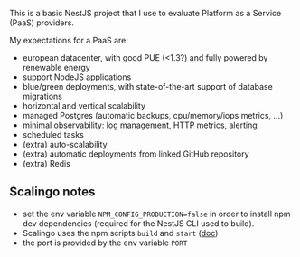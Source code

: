 This is a basic NestJS project that I use to evaluate Platform as a Service (PaaS) providers.

My expectations for a PaaS are:
- european datacenter, with good PUE (<1.3?) and fully powered by renewable energy
- support NodeJS applications
- blue/green deployments, with state-of-the-art support of database migrations
- horizontal and vertical scalability 
- managed Postgres (automatic backups, cpu/memory/iops metrics, ...)
- minimal observability: log management, HTTP metrics, alerting
- scheduled tasks
- (extra) auto-scalability
- (extra) automatic deployments from linked GitHub repository
- (extra) Redis

## Scalingo notes

- set the env variable `NPM_CONFIG_PRODUCTION=false` in order to install npm dev dependencies (required for the NestJS CLI used to build).
- Scalingo uses the npm scripts `build` and `start` ([doc](https://doc.scalingo.com/languages/nodejs/start))
- the port is provided by the env variable `PORT`